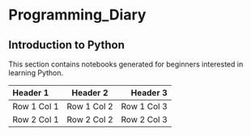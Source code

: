 # Programming_Diary
## Introduction to Python
This section contains notebooks generated for beginners interested in learning Python. 

| Header 1 | Header 2 | Header 3 |
| :--- | :---: | ---: |
| Row 1 Col 1 | Row 1 Col 2 | Row 1 Col 3 |
| Row 2 Col 1 | Row 2 Col 2 | Row 2 Col 3 |

